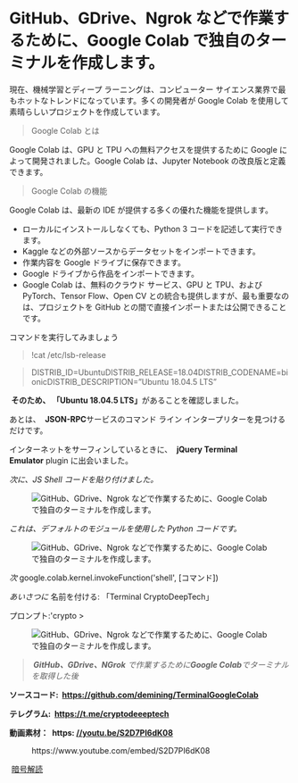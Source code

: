# GitHub、GDrive、Ngrok などで作業するために、Google Colab で独自のターミナルを作成します。

<!-- wp:paragraph -->
<p>現在、機械学習とディープ ラーニングは、コンピューター サイエンス業界で最もホットなトレンドになっています。多くの開発者が Google Colab を使用して素晴らしいプロジェクトを作成しています。</p>
<!-- /wp:paragraph -->

<!-- wp:quote -->
<blockquote class="wp-block-quote"><!-- wp:paragraph -->
<p>Google Colab とは</p>
<!-- /wp:paragraph --></blockquote>
<!-- /wp:quote -->

<!-- wp:paragraph -->
<p>Google Colab は、GPU と TPU への無料アクセスを提供するために Google によって開発されました。Google Colab は、Jupyter Notebook の改良版と定義できます。</p>
<!-- /wp:paragraph -->

<!-- wp:quote -->
<blockquote class="wp-block-quote"><!-- wp:paragraph -->
<p>Google Colab の機能</p>
<!-- /wp:paragraph --></blockquote>
<!-- /wp:quote -->

<!-- wp:paragraph -->
<p>Google Colab は、最新の IDE が提供する多くの優れた機能を提供します。</p>
<!-- /wp:paragraph -->

<!-- wp:list -->
<ul><!-- wp:list-item -->
<li>ローカルにインストールしなくても、Python 3 コードを記述して実行できます。</li>
<!-- /wp:list-item -->

<!-- wp:list-item -->
<li>Kaggle などの外部ソースからデータセットをインポートできます。</li>
<!-- /wp:list-item -->

<!-- wp:list-item -->
<li>作業内容を Google ドライブに保存できます。</li>
<!-- /wp:list-item -->

<!-- wp:list-item -->
<li>Google ドライブから作品をインポートできます。</li>
<!-- /wp:list-item -->

<!-- wp:list-item -->
<li>Google Colab は、無料のクラウド サービス、GPU と TPU、および PyTorch、Tensor Flow、Open CV との統合も提供しますが、最も重要なのは、プロジェクトを GitHub との間で直接インポートまたは公開できることです。</li>
<!-- /wp:list-item --></ul>
<!-- /wp:list -->

<!-- wp:paragraph -->
<p>コマンドを実行してみましょう</p>
<!-- /wp:paragraph -->

<!-- wp:quote -->
<blockquote class="wp-block-quote"><!-- wp:paragraph -->
<p>!cat /etc/lsb-release</p>
<!-- /wp:paragraph --></blockquote>
<!-- /wp:quote -->

<!-- wp:quote -->
<blockquote class="wp-block-quote"><!-- wp:paragraph -->
<p>DISTRIB_ID=UbuntuDISTRIB_RELEASE=18.04DISTRIB_CODENAME=bionicDISTRIB_DESCRIPTION=”Ubuntu 18.04.5 LTS”</p>
<!-- /wp:paragraph --></blockquote>
<!-- /wp:quote -->

<!-- wp:paragraph -->
<p><strong>&nbsp;そのため、 「Ubuntu 18.04.5 LTS」</strong>があることを確認しました。</p>
<!-- /wp:paragraph -->

<!-- wp:paragraph -->
<p>あとは、&nbsp;&nbsp;<strong>JSON-RPC</strong>サービスのコマンド ライン インタープリターを見つけるだけです。</p>
<!-- /wp:paragraph -->

<!-- wp:paragraph -->
<p>インターネットをサーフィンしているときに、&nbsp;&nbsp;<strong>jQuery Terminal Emulator</strong>&nbsp;plugin に出会いました。</p>
<!-- /wp:paragraph -->

<!-- wp:paragraph -->
<p><em>次に、JS Shell コードを貼り付けました。</em></p>
<!-- /wp:paragraph -->

<!-- wp:image -->
<figure class="wp-block-image"><img src="https://habrastorage.org/r/w1560/getpro/habr/upload_files/2d4/0b5/069/2d40b5069b1d3c566a225d7f1d93211d.png" alt="GitHub、GDrive、Ngrok などで作業するために、Google Colab で独自のターミナルを作成します。"/></figure>
<!-- /wp:image -->

<!-- wp:paragraph -->
<p><em>これは、デフォルトのモジュールを使用した Python コードです。</em></p>
<!-- /wp:paragraph -->

<!-- wp:image -->
<figure class="wp-block-image"><img src="https://habrastorage.org/r/w1560/getpro/habr/upload_files/803/3b6/c4e/8033b6c4e41df6312566d5e4d0cb655c.png" alt="GitHub、GDrive、Ngrok などで作業するために、Google Colab で独自のターミナルを作成します。"/></figure>
<!-- /wp:image -->

<!-- wp:paragraph -->
<p><em>次</em>&nbsp;google.colab.kernel.invokeFunction('shell', [コマンド])</p>
<!-- /wp:paragraph -->

<!-- wp:paragraph -->
<p><em>あいさつに&nbsp;</em>名前を付ける: 「Terminal CryptoDeepTech」</p>
<!-- /wp:paragraph -->

<!-- wp:paragraph -->
<p>プロンプト:'crypto &gt;</p>
<!-- /wp:paragraph -->

<!-- wp:image -->
<figure class="wp-block-image"><img src="https://habrastorage.org/r/w1560/getpro/habr/upload_files/7b5/e31/b2d/7b5e31b2d08f84b29a1dfeabd47cb9ed.png" alt="GitHub、GDrive、Ngrok などで作業するために、Google Colab で独自のターミナルを作成します。"/></figure>
<!-- /wp:image -->

<!-- wp:quote -->
<blockquote class="wp-block-quote"><!-- wp:paragraph -->
<p><em></em><strong><em>&nbsp;GitHub、GDrive、NGrok</em></strong><em>&nbsp;で作業するために</em><strong><em>Google Colab</em></strong><em>でターミナルを取得した後&nbsp;</em><em></em><strong><em></em></strong></p>
<!-- /wp:paragraph --></blockquote>
<!-- /wp:quote -->

<!-- wp:paragraph -->
<p><strong>ソースコード:&nbsp;&nbsp;<a href="https://github.com/demining/TerminalGoogleColab" target="_blank" rel="noreferrer noopener">https://github.com/demining/TerminalGoogleColab</a></strong></p>
<!-- /wp:paragraph -->

<!-- wp:paragraph -->
<p><strong>テレグラム:&nbsp;&nbsp;<a href="https://t.me/cryptodeeptech" target="_blank" rel="noreferrer noopener">https://t.me/cryptodeeeptech</a></strong></p>
<!-- /wp:paragraph -->

<!-- wp:paragraph -->
<p><strong>動画素材：&nbsp; https:&nbsp;<a href="https://youtu.be/S2D7PI6dK08" target="_blank" rel="noreferrer noopener">//youtu.be/S2D7PI6dK08</a></strong></p>
<!-- /wp:paragraph -->

<!-- wp:embed {"url":"https://www.youtube.com/embed/S2D7PI6dK08","type":"rich","providerNameSlug":"вставить-обработчик","responsive":true,"className":"wp-embed-aspect-4-3 wp-has-aspect-ratio"} -->
<figure class="wp-block-embed is-type-rich is-provider-вставить-обработчик wp-block-embed-вставить-обработчик wp-embed-aspect-4-3 wp-has-aspect-ratio"><div class="wp-block-embed__wrapper">
https://www.youtube.com/embed/S2D7PI6dK08
</div></figure>
<!-- /wp:embed -->

<!-- wp:paragraph -->
<p>&nbsp;<a href="https://cryptodeep.ru/category/%d0%ba%d1%80%d0%b8%d0%bf%d1%82%d0%be%d0%b0%d0%bd%d0%b0%d0%bb%d0%b8%d0%b7/">暗号解読</a></p>
<!-- /wp:paragraph -->
